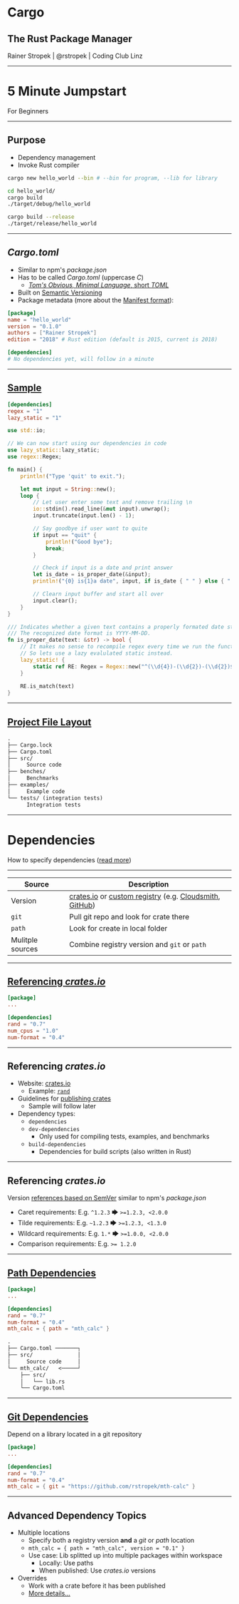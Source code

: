 # Cargo

## The Rust Package Manager

Rainer Stropek | @rstropek | Coding Club Linz

----

# 5 Minute Jumpstart

For Beginners

---

## Purpose

* Dependency <!-- .element: class="fragment" --> management
* Invoke <!-- .element: class="fragment" --> Rust compiler

```bash
cargo new hello_world --bin # --bin for program, --lib for library

cd hello_world/
cargo build
./target/debug/hello_world

cargo build --release
./target/release/hello_world
```
<!-- .element: class="fragment" -->

---

## *Cargo.toml*

* Similar <!-- .element: class="fragment" --> to npm's *package.json*
* Has <!-- .element: class="fragment" --> to be called *Cargo.toml* (uppercase *C*)
  * [*Tom's Obvious, Minimal Language*, short *TOML*](https://github.com/toml-lang/toml)
* Built <!-- .element: class="fragment" --> on [Semantic Versioning](https://semver.org/)
* Package  <!-- .element: class="fragment" --> metadata (more about the [Manifest format](https://doc.rust-lang.org/cargo/reference/manifest.html)):

```toml
[package]
name = "hello_world"
version = "0.1.0"
authors = ["Rainer Stropek"]
edition = "2018" # Rust edition (default is 2015, current is 2018)

[dependencies]
# No dependencies yet, will follow in a minute
```
<!-- .element: class="fragment" -->

---

## [Sample](https://github.com/rstropek/CargoIntro/tree/master/samples/01-intro)

```toml
[dependencies]
regex = "1"
lazy_static = "1"
```

```rust
use std::io;

// We can now start using our dependencies in code
use lazy_static::lazy_static;
use regex::Regex;

fn main() {
    println!("Type 'quit' to exit.");

    let mut input = String::new();
    loop {
        // Let user enter some text and remove trailing \n
        io::stdin().read_line(&mut input).unwrap();
        input.truncate(input.len() - 1);

        // Say goodbye if user want to quite
        if input == "quit" {
            println!("Good bye");
            break;
        }

        // Check if input is a date and print answer
        let is_date = is_proper_date(&input);
        println!("{0} is{1}a date", input, if is_date { " " } else { " not " });

        // Clearn input buffer and start all over
        input.clear();
    }
}

/// Indicates whether a given text contains a properly formated date string.
/// The recognized date format is YYYY-MM-DD.
fn is_proper_date(text: &str) -> bool {
    // It makes no sense to recompile regex every time we run the function.
    // So lets use a lazy evalulated static instead.
    lazy_static! {
        static ref RE: Regex = Regex::new("^(\\d{4})-(\\d{2})-(\\d{2})$").unwrap();
    }
    
    RE.is_match(text)
}
```

---

## [Project File Layout](https://doc.rust-lang.org/cargo/guide/project-layout.html)

```txt
.
├── Cargo.lock
├── Cargo.toml
├── src/ 
│     Source code
├── benches/
│     Benchmarks
├── examples/
│     Example code
└── tests/ (integration tests)
      Integration tests
```

----

# Dependencies

How to specify dependencies ([read more](https://doc.rust-lang.org/cargo/reference/specifying-dependencies.html))

---

| Source                          | Description |
| ------------------------------- | ----------- |
| Version                         | [crates.io](https://crates.io/) or [custom registry](https://doc.rust-lang.org/cargo/reference/registries.html#using-an-alternate-registry) (e.g. [Cloudsmith](https://cloudsmith.com/blog/worlds-first-private-cargo-registry-w-cloudsmith-rust/), [GitHub](https://doc.rust-lang.org/cargo/reference/registries.html#running-a-registry)) |
| `git`                           | Pull git repo and look for crate there |
| `path`                          | Look for create in local folder |
| Mulitple sources                | Combine registry version and `git` or `path` |

---

## [Referencing *crates.io*](https://github.com/rstropek/CargoIntro/tree/master/samples/10-crates-deps/Cargo.toml)

```toml [4-7]
[package]
...

[dependencies]
rand = "0.7"
num_cpus = "1.0"
num-format = "0.4"
```

---

## Referencing *crates.io*

* Website: <!-- .element: class="fragment" --> [crates.io](https://crates.io/)
  * Example: [`rand`](https://crates.io/crates/rand)
* Guidelines <!-- .element: class="fragment" --> for [publishing crates](https://doc.rust-lang.org/cargo/reference/publishing.html)
  * Sample will follow later
* Dependency <!-- .element: class="fragment" --> types:
  * `dependencies`
  * `dev-dependencies`
    * Only used for compiling tests, examples, and benchmarks
  * `build-dependencies`
    * Dependencies for build scripts (also written in Rust)

---

## Referencing *crates.io*

Version [references based on SemVer](https://doc.rust-lang.org/cargo/reference/specifying-dependencies.html) similar to npm's *package.json*

* Caret <!-- .element: class="fragment" --> requirements: E.g. `^1.2.3` 🡆 `>=1.2.3, <2.0.0`
* Tilde <!-- .element: class="fragment" --> requirements: E.g. `~1.2.3` 🡆 `>=1.2.3, <1.3.0`
* Wildcard <!-- .element: class="fragment" --> requirements: E.g. `1.*` 🡆 `>=1.0.0, <2.0.0`
* Comparison <!-- .element: class="fragment" --> requirements: E.g. `>= 1.2.0`

---

## [Path Dependencies](https://github.com/rstropek/CargoIntro/tree/master/samples/11-crates-deps-folder/Cargo.toml)

```toml [4,7]
[package]
...

[dependencies]
rand = "0.7"
num-format = "0.4"
mth_calc = { path = "mth_calc" }
```

```txt
.
├── Cargo.toml ───────┐
├── src/              │
│     Source code     │
└── mth_calc/   <─────┘
    ├── src/
    │   └── lib.rs
    └── Cargo.toml
```

---

## [Git Dependencies](https://github.com/rstropek/CargoIntro/tree/master/samples/12-crates-deps-git/Cargo.toml)

Depend on a library located in a git repository

```toml [4,7]
[package]
...

[dependencies]
rand = "0.7"
num-format = "0.4"
mth_calc = { git = "https://github.com/rstropek/mth-calc" }
```

---

## Advanced Dependency Topics

* Multiple <!-- .element: class="fragment" --> locations
  * Specify both a registry version **and** a *git* or *path* location
  * `mth_calc = { path = "mth_calc", version = "0.1" }`
  * Use case: Lib splitted up into multiple packages within workspace
    * Locally: Use paths
    * When published: Use *crates.io* versions
* Overrides <!-- .element: class="fragment" -->
  * Work with a crate before it has been published
  * [More details...](https://doc.rust-lang.org/cargo/reference/overriding-dependencies.html)

